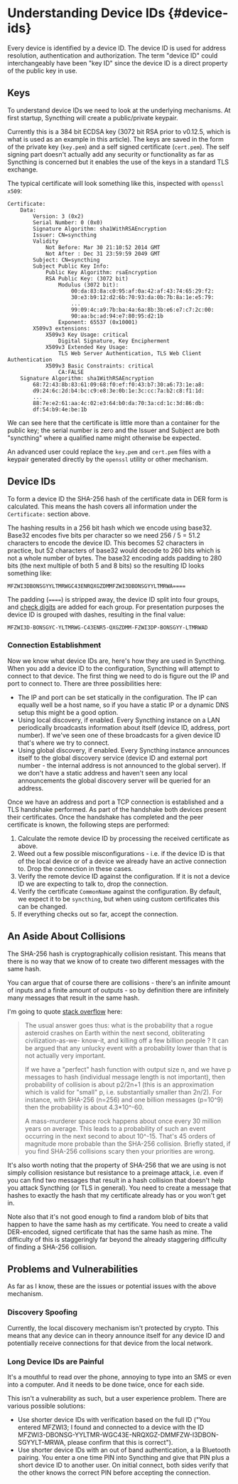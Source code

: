 Understanding Device IDs {#device-ids}
========================

Every device is identified by a device ID. The device ID is used for
address resolution, authentication and authorization. The term \"device
ID\" could interchangeably have been \"key ID\" since the device ID is a
direct property of the public key in use.

Keys
----

To understand device IDs we need to look at the underlying mechanisms.
At first startup, Syncthing will create a public/private keypair.

Currently this is a 384 bit ECDSA key (3072 bit RSA prior to v0.12.5,
which is what is used as an example in this article). The keys are saved
in the form of the private key (`key.pem`) and a self signed certificate
(`cert.pem`). The self signing part doesn\'t actually add any security
or functionality as far as Syncthing is concerned but it enables the use
of the keys in a standard TLS exchange.

The typical certificate will look something like this, inspected with
`openssl x509`:

    Certificate:
        Data:
            Version: 3 (0x2)
            Serial Number: 0 (0x0)
            Signature Algorithm: sha1WithRSAEncryption
            Issuer: CN=syncthing
            Validity
                Not Before: Mar 30 21:10:52 2014 GMT
                Not After : Dec 31 23:59:59 2049 GMT
            Subject: CN=syncthing
            Subject Public Key Info:
                Public Key Algorithm: rsaEncryption
                RSA Public Key: (3072 bit)
                    Modulus (3072 bit):
                        00:da:83:8a:c0:95:af:0a:42:af:43:74:65:29:f2:
                        30:e3:b9:12:d2:6b:70:93:da:0b:7b:8a:1e:e5:79:
                        ...
                        99:09:4c:a9:7b:ba:4a:6a:8b:3b:e6:e7:c7:2c:00:
                        90:aa:bc:ad:94:e7:80:95:d2:1b
                    Exponent: 65537 (0x10001)
            X509v3 extensions:
                X509v3 Key Usage: critical
                    Digital Signature, Key Encipherment
                X509v3 Extended Key Usage:
                    TLS Web Server Authentication, TLS Web Client Authentication
                X509v3 Basic Constraints: critical
                    CA:FALSE
        Signature Algorithm: sha1WithRSAEncryption
            68:72:43:8b:83:61:09:68:f0:ef:f0:43:b7:30:a6:73:1e:a8:
            d9:24:6c:2d:b4:bc:c9:e8:3e:0b:1e:3c:cc:7a:b2:c8:f1:1d:
            ...
            88:7e:e2:61:aa:4c:02:e3:64:b0:da:70:3a:cd:1c:3d:86:db:
            df:54:b9:4e:be:1b

We can see here that the certificate is little more than a container for
the public key; the serial number is zero and the Issuer and Subject are
both \"syncthing\" where a qualified name might otherwise be expected.

An advanced user could replace the `key.pem` and `cert.pem` files with a
keypair generated directly by the `openssl` utility or other mechanism.

Device IDs
----------

To form a device ID the SHA-256 hash of the certificate data in DER form
is calculated. This means the hash covers all information under the
`Certificate:` section above.

The hashing results in a 256 bit hash which we encode using base32.
Base32 encodes five bits per character so we need 256 / 5 = 51.2
characters to encode the device ID. This becomes 52 characters in
practice, but 52 characters of base32 would decode to 260 bits which is
not a whole number of bytes. The base32 encoding adds padding to 280
bits (the next multiple of both 5 and 8 bits) so the resulting ID looks
something like:

    MFZWI3DBONSGYYLTMRWGC43ENRQXGZDMMFZWI3DBONSGYYLTMRWA====

The padding (`====`) is stripped away, the device ID split into four
groups, and [check
digits](https://forum.syncthing.net/t/v0-9-0-new-node-id-format/478) are
added for each group. For presentation purposes the device ID is grouped
with dashes, resulting in the final value:

    MFZWI3D-BONSGYC-YLTMRWG-C43ENR5-QXGZDMM-FZWI3DP-BONSGYY-LTMRWAD

### Connection Establishment

Now we know what device IDs are, here\'s how they are used in Syncthing.
When you add a device ID to the configuration, Syncthing will attempt to
connect to that device. The first thing we need to do is figure out the
IP and port to connect to. There are three possibilities here:

-   The IP and port can be set statically in the configuration. The IP
    can equally well be a host name, so if you have a static IP or a
    dynamic DNS setup this might be a good option.
-   Using local discovery, if enabled. Every Syncthing instance on a LAN
    periodically broadcasts information about itself (device ID,
    address, port number). If we\'ve seen one of these broadcasts for a
    given device ID that\'s where we try to connect.
-   Using global discovery, if enabled. Every Syncthing instance
    announces itself to the global discovery service (device ID and
    external port number - the internal address is not announced to the
    global server). If we don\'t have a static address and haven\'t seen
    any local announcements the global discovery server will be queried
    for an address.

Once we have an address and port a TCP connection is established and a
TLS handshake performed. As part of the handshake both devices present
their certificates. Once the handshake has completed and the peer
certificate is known, the following steps are performed:

1.  Calculate the remote device ID by processing the received
    certificate as above.
2.  Weed out a few possible misconfigurations - i.e. if the device ID is
    that of the local device or of a device we already have an active
    connection to. Drop the connection in these cases.
3.  Verify the remote device ID against the configuration. If it is not
    a device ID we are expecting to talk to, drop the connection.
4.  Verify the certificate `CommonName` against the configuration. By
    default, we expect it to be `syncthing`, but when using custom
    certificates this can be changed.
5.  If everything checks out so far, accept the connection.

An Aside About Collisions
-------------------------

The SHA-256 hash is cryptographically collision resistant. This means
that there is no way that we know of to create two different messages
with the same hash.

You can argue that of course there are collisions - there\'s an infinite
amount of inputs and a finite amount of outputs - so by definition there
are infinitely many messages that result in the same hash.

I\'m going to quote [stack
overflow](https://stackoverflow.com/questions/4014090/is-it-safe-to-ignore-the-possibility-of-sha-collisions-in-practice)
here:

> The usual answer goes thus: what is the probability that a rogue
> asteroid crashes on Earth within the next second, obliterating
> civilization-as-we- know-it, and killing off a few billion people ? It
> can be argued that any unlucky event with a probability lower than
> that is not actually very important.
>
> If we have a \"perfect\" hash function with output size n, and we have
> p messages to hash (individual message length is not important), then
> probability of collision is about p2/2n+1 (this is an approximation
> which is valid for \"small\" p, i.e. substantially smaller than 2n/2).
> For instance, with SHA-256 (n=256) and one billion messages (p=10\^9)
> then the probability is about 4.3\*10\^-60.
>
> A mass-murderer space rock happens about once every 30 million years
> on average. This leads to a probability of such an event occurring in
> the next second to about 10\^-15. That\'s 45 orders of magnitude more
> probable than the SHA-256 collision. Briefly stated, if you find
> SHA-256 collisions scary then your priorities are wrong.

It\'s also worth noting that the property of SHA-256 that we are using
is not simply collision resistance but resistance to a preimage attack,
i.e. even if you can find two messages that result in a hash collision
that doesn\'t help you attack Syncthing (or TLS in general). You need to
create a message that hashes to exactly the hash that my certificate
already has or you won\'t get in.

Note also that it\'s not good enough to find a random blob of bits that
happen to have the same hash as my certificate. You need to create a
valid DER-encoded, signed certificate that has the same hash as mine.
The difficulty of this is staggeringly far beyond the already staggering
difficulty of finding a SHA-256 collision.

Problems and Vulnerabilities
----------------------------

As far as I know, these are the issues or potential issues with the
above mechanism.

### Discovery Spoofing

Currently, the local discovery mechanism isn\'t protected by crypto.
This means that any device can in theory announce itself for any device
ID and potentially receive connections for that device from the local
network.

### Long Device IDs are Painful

It\'s a mouthful to read over the phone, annoying to type into an SMS or
even into a computer. And it needs to be done twice, once for each side.

This isn\'t a vulnerability as such, but a user experience problem.
There are various possible solutions:

-   Use shorter device IDs with verification based on the full ID (\"You
    entered MFZWI3; I found and connected to a device with the ID
    MFZWI3-DBONSG-YYLTMR-WGC43E-NRQXGZ-DMMFZW-I3DBON-SGYYLT-MRWA, please
    confirm that this is correct\").
-   Use shorter device IDs with an out of band authentication, a la
    Bluetooth pairing. You enter a one time PIN into Syncthing and give
    that PIN plus a short device ID to another user. On initial connect,
    both sides verify that the other knows the correct PIN before
    accepting the connection.
